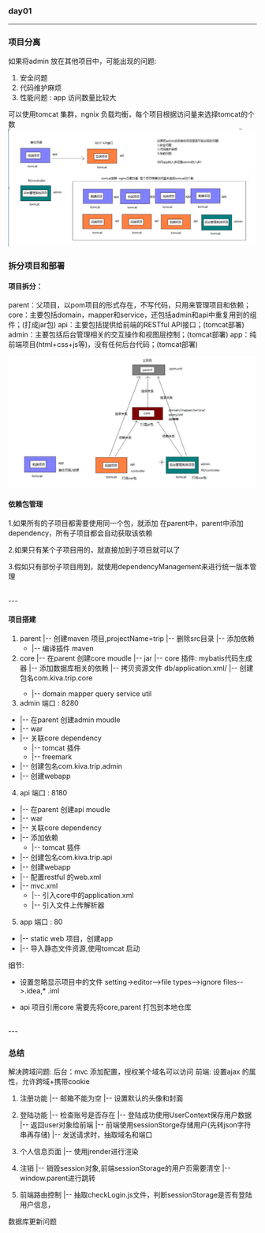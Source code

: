 ### day01

---

### 项目分离

如果将admin 放在其他项目中，可能出现的问题:
1. 安全问题
2. 代码维护麻烦
3. 性能问题 : app 访问数量比较大

可以使用tomcat 集群，ngnix 负载均衡，每个项目根据访问量来选择tomcat的个数
![](../assets/01_项目搭建和登陆-e1d5bf51.png)



### 拆分项目和部署
#### 项目拆分：
parent：父项目，以pom项目的形式存在，不写代码，只用来管理项目和依赖；
core：主要包括domain，mapper和service，还包括admin和api中重复用到的组件；(打成jar包)
api：主要包括提供给前端的RESTful API接口；(tomcat部署)
admin：主要包括后台管理相关的交互操作和视图层控制；(tomcat部署)
app：纯前端项目(html+css+js等)，没有任何后台代码；(tomcat部署)


![](../assets/01_项目搭建和登陆-3ab57f43.png)

#### 依赖包管理
1.如果所有的子项目都需要使用同一个包，就添加
在parent中，parent中添加dependency，所有子项目都会自动获取该依赖

2.如果只有某个子项目用的，就直接加到子项目就可以了

3.假如只有部份子项目用到，就使用dependencyManagement来进行统一版本管理

<br>
---

#### 项目搭建
1. parent
    |-- 创建maven 项目,projectName=trip
    |-- 删除src目录
    |-- 添加依赖
      * |-- 编译插件 maven
2. core
    |-- 在parent 创建core moudle
    |-- <pagkage>jar
    |-- core 插件: mybatis代码生成器
    |-- 添加数据库相关的依赖
    |-- 拷贝资源文件 db/application.xml/
    |-- 创建包名com.kiva.trip.core
      * |-- domain mapper query service util
3. admin 端口 : 8280
  * |-- 在parent 创建admin moudle
  * |-- <pagkage> war
  * |-- 关联core dependency
      * |-- tomcat 插件
      * |-- freemark
  * |-- 创建包名com.kiva.trip.admin
  * |-- 创建webapp
4. api  端口 : 8180
  * |-- 在parent 创建api moudle
  * |-- <pagkage> war
  * |-- 关联core dependency
  * |-- 添加依赖
      * |-- tomcat 插件
  * |-- 创建包名com.kiva.trip.api
  * |-- 创建webapp
  * |-- 配置restful 的web.xml
  * |-- mvc.xml
      * |-- 引入core中的application.xml
      * |-- 引入文件上传解析器
5. app  端口 : 80
  * |-- static web 项目，创建app
  * |-- 导入静态文件资源,使用tomcat 启动

细节:
* 设置忽略显示项目中的文件
setting->editor-->file types-->ignore files-->.idea,* .iml

* api 项目引用core 需要先将core,parent 打包到本地仓库

<br>
---


### 总结

解决跨域问题:
后台：mvc 添加配置，授权某个域名可以访问
前端: 设置ajax 的属性，允许跨域+携带cookie

1. 注册功能
  |-- 邮箱不能为空
  |-- 设置默认的头像和封面
2. 登陆功能
  |-- 检查账号是否存在
  |-- 登陆成功使用UserContext保存用户数据
  |-- 返回user对象给前端
  |-- 前端使用sessionStorge存储用户(先转json字符串再存储)
  |-- 发送请求时，抽取域名和端口
3. 个人信息页面
  |-- 使用jrender进行渲染

4. 注销
  |-- 销毁session对象,前端sessionStorage的用户页需要清空
  |-- window.parent进行跳转
5. 前端路由控制
  |-- 抽取checkLogin.js文件，判断sessionStorage是否有登陆用户信息，


数据库更新问题

